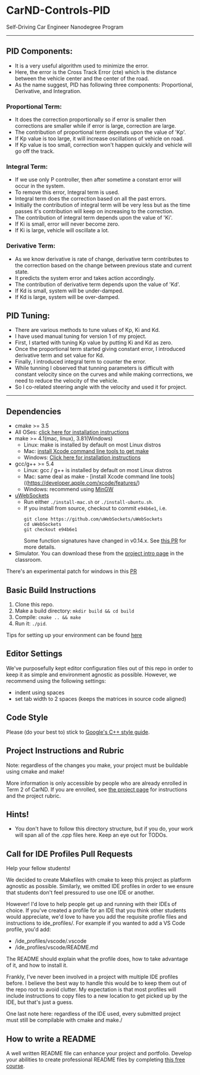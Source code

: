# CarND-Controls-PID
Self-Driving Car Engineer Nanodegree Program

---
## PID Components:
- It is a very useful algorithm used to minimize the error.
- Here, the error is the Cross Track Error (cte) which is the distance between the vehicle center and the center of the road.
- As the name suggest, PID has following three components: Proportional, Derivative, and Integration.
###  Proportional Term: 
- It does the correction proportionally so if error is smaller then corrections are smaller while if error is large, correction are large.
- The contribution of proportional term depends upon the value of 'Kp'.
- If Kp value is too large, it will increase oscillations of vehicle on road.
- If Kp value is too small, correction won't happen quickly and vehicle will go off the track.

### Integral Term:
- If we use only P controller, then after sometime a constant error will occur in the system.
- To remove this error, Integral term is used.
- Integral term does the correction based on all the past errors.
- Initially the contribution of integral term will be very less but as the time passes it's contribution will keep on increasing to the correction.
- The contribution of integral term depends upon the value of 'Ki'.
- If Ki is small, error will never become zero.
- If Ki is large, vehicle will oscillate a lot.

### Derivative Term:
- As we know derivative is rate of change, derivative term contributes to the correction based on the change between previous state and current state.
- It predicts the system error and takes action accordingly.
- The contribution of derivative term depends upon the value of 'Kd'.
- If Kd is small, system will be under-damped.
- If Kd is large, system will be over-damped.

## PID Tuning:
- There are various methods to tune values of Kp, Ki and Kd.
- I have used manual tuning for version 1 of my project.
- First, I started with tuning Kp value by putting Ki and Kd as zero.
- Once the proportional term started giving constant error, I introduced derivative term and set value for Kd.
- Finally, I introduced integral term to counter the error.
- While tunning I observed that tunning parameters is difficult with constant velocity since on the curves and while making corrrections, we need to reduce the velocity of the vehicle.
- So I co-related steering angle with the velocity and used it for project.

---
## Dependencies

* cmake >= 3.5
 * All OSes: [click here for installation instructions](https://cmake.org/install/)
* make >= 4.1(mac, linux), 3.81(Windows)
  * Linux: make is installed by default on most Linux distros
  * Mac: [install Xcode command line tools to get make](https://developer.apple.com/xcode/features/)
  * Windows: [Click here for installation instructions](http://gnuwin32.sourceforge.net/packages/make.htm)
* gcc/g++ >= 5.4
  * Linux: gcc / g++ is installed by default on most Linux distros
  * Mac: same deal as make - [install Xcode command line tools]((https://developer.apple.com/xcode/features/)
  * Windows: recommend using [MinGW](http://www.mingw.org/)
* [uWebSockets](https://github.com/uWebSockets/uWebSockets)
  * Run either `./install-mac.sh` or `./install-ubuntu.sh`.
  * If you install from source, checkout to commit `e94b6e1`, i.e.
    ```
    git clone https://github.com/uWebSockets/uWebSockets 
    cd uWebSockets
    git checkout e94b6e1
    ```
    Some function signatures have changed in v0.14.x. See [this PR](https://github.com/udacity/CarND-MPC-Project/pull/3) for more details.
* Simulator. You can download these from the [project intro page](https://github.com/udacity/self-driving-car-sim/releases) in the classroom.

There's an experimental patch for windows in this [PR](https://github.com/udacity/CarND-PID-Control-Project/pull/3)

## Basic Build Instructions

1. Clone this repo.
2. Make a build directory: `mkdir build && cd build`
3. Compile: `cmake .. && make`
4. Run it: `./pid`. 

Tips for setting up your environment can be found [here](https://classroom.udacity.com/nanodegrees/nd013/parts/40f38239-66b6-46ec-ae68-03afd8a601c8/modules/0949fca6-b379-42af-a919-ee50aa304e6a/lessons/f758c44c-5e40-4e01-93b5-1a82aa4e044f/concepts/23d376c7-0195-4276-bdf0-e02f1f3c665d)

## Editor Settings

We've purposefully kept editor configuration files out of this repo in order to
keep it as simple and environment agnostic as possible. However, we recommend
using the following settings:

* indent using spaces
* set tab width to 2 spaces (keeps the matrices in source code aligned)

## Code Style

Please (do your best to) stick to [Google's C++ style guide](https://google.github.io/styleguide/cppguide.html).

## Project Instructions and Rubric

Note: regardless of the changes you make, your project must be buildable using
cmake and make!

More information is only accessible by people who are already enrolled in Term 2
of CarND. If you are enrolled, see [the project page](https://classroom.udacity.com/nanodegrees/nd013/parts/40f38239-66b6-46ec-ae68-03afd8a601c8/modules/f1820894-8322-4bb3-81aa-b26b3c6dcbaf/lessons/e8235395-22dd-4b87-88e0-d108c5e5bbf4/concepts/6a4d8d42-6a04-4aa6-b284-1697c0fd6562)
for instructions and the project rubric.

## Hints!

* You don't have to follow this directory structure, but if you do, your work
  will span all of the .cpp files here. Keep an eye out for TODOs.

## Call for IDE Profiles Pull Requests

Help your fellow students!

We decided to create Makefiles with cmake to keep this project as platform
agnostic as possible. Similarly, we omitted IDE profiles in order to we ensure
that students don't feel pressured to use one IDE or another.

However! I'd love to help people get up and running with their IDEs of choice.
If you've created a profile for an IDE that you think other students would
appreciate, we'd love to have you add the requisite profile files and
instructions to ide_profiles/. For example if you wanted to add a VS Code
profile, you'd add:

* /ide_profiles/vscode/.vscode
* /ide_profiles/vscode/README.md

The README should explain what the profile does, how to take advantage of it,
and how to install it.

Frankly, I've never been involved in a project with multiple IDE profiles
before. I believe the best way to handle this would be to keep them out of the
repo root to avoid clutter. My expectation is that most profiles will include
instructions to copy files to a new location to get picked up by the IDE, but
that's just a guess.

One last note here: regardless of the IDE used, every submitted project must
still be compilable with cmake and make./

## How to write a README
A well written README file can enhance your project and portfolio.  Develop your abilities to create professional README files by completing [this free course](https://www.udacity.com/course/writing-readmes--ud777).

